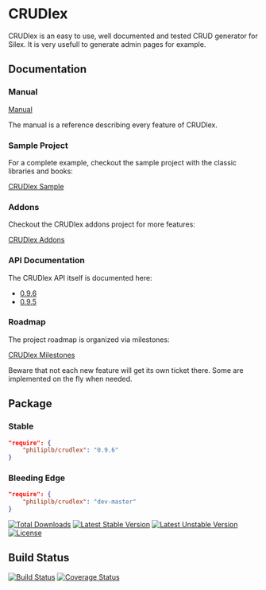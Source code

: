 CRUDlex
==========

CRUDlex is an easy to use, well documented and tested CRUD generator for Silex. It is very usefull to generate admin pages for example.

## Documentation

### Manual

[Manual](docs/0_manual.md)

The manual is a reference describing every feature of CRUDlex.

### Sample Project

For a complete example, checkout the sample project with the classic libraries
and books:

[CRUDlex Sample](https://github.com/philiplb/CRUDlexSample)

### Addons

Checkout the CRUDlex addons project for more features:

[CRUDlex Addons](https://github.com/philiplb/CRUDlexAddons)

### API Documentation

The CRUDlex API itself is documented here:

* [0.9.6](http://philiplb.github.io/CRUDlex/docs/api/0.9.6/)
* [0.9.5](http://philiplb.github.io/CRUDlex/docs/api/0.9.5/)

### Roadmap

The project roadmap is organized via milestones:

[CRUDlex Milestones](https://github.com/philiplb/CRUDlex/milestones)

Beware that not each new feature will get its own ticket there. Some are
implemented on the fly when needed.

## Package

### Stable

```json
"require": {
    "philiplb/crudlex": "0.9.6"
}
```

### Bleeding Edge

```json
"require": {
    "philiplb/crudlex": "dev-master"
}
```

[![Total Downloads](https://poser.pugx.org/philiplb/crudlex/downloads.svg)](https://packagist.org/packages/philiplb/crudlex)
[![Latest Stable Version](https://poser.pugx.org/philiplb/crudlex/v/stable.svg)](https://packagist.org/packages/philiplb/crudlex)
[![Latest Unstable Version](https://poser.pugx.org/philiplb/crudlex/v/unstable.svg)](https://packagist.org/packages/philiplb/crudlex) [![License](https://poser.pugx.org/philiplb/crudlex/license.svg)](https://packagist.org/packages/philiplb/crudlex)

## Build Status

[![Build Status](https://travis-ci.org/philiplb/CRUDlex.svg?branch=master)](https://travis-ci.org/philiplb/CRUDlex)
[![Coverage Status](https://coveralls.io/repos/philiplb/CRUDlex/badge.png?branch=master)](https://coveralls.io/r/philiplb/CRUDlex?branch=master)
